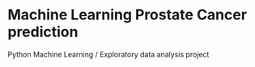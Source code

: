 # Machine Learning Prostate Cancer prediction

 Python Machine Learning / Exploratory data analysis project
